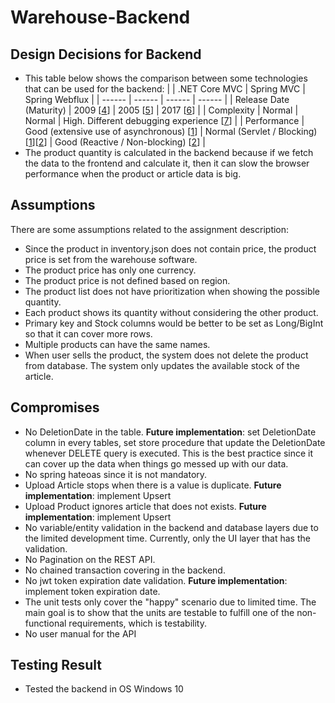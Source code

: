 # Warehouse-Backend

## Design Decisions for Backend
- This table below shows the comparison between some technologies that can be used for the backend:
  |  | .NET Core MVC | Spring MVC | Spring Webflux |
  | ------ | ------ | ------ | ------ |
  | Release Date (Maturity) | 2009 [[4][4]] | 2005 [[5][5]] | 2017 [[6][6]] |
  | Complexity | Normal | Normal | High. Different debugging experience [[7][7]] |
  | Performance | Good (extensive use of asynchronous) [[1][1]] | Normal (Servlet / Blocking) [[1][1]][[2][2]] | Good (Reactive / Non-blocking) [[2][2]] |
- The product quantity is calculated in the backend because if we fetch the data to the frontend and calculate it, then it can slow the browser performance when the product or article data is big.


## Assumptions
There are some assumptions related to the assignment description:
- Since the product in inventory.json does not contain price, the product price is set from the warehouse software.
- The product price has only one currency.
- The product price is not defined based on region.
- The product list does not have prioritization when showing the possible quantity.
- Each product shows its quantity without considering the other product.
- Primary key and Stock columns would be better to be set as Long/BigInt so that it can cover more rows.
- Multiple products can have the same names.
- When user sells the product, the system does not delete the product from database. The system only updates the available stock of the article.

## Compromises
- No DeletionDate in the table. **Future implementation**: set DeletionDate column in every tables, set store procedure that update the DeletionDate whenever DELETE query is executed. This is the best practice since it can cover up the data when things go messed up with our data.
- No spring hateoas since it is not mandatory.
- Upload Article stops when there is a value is duplicate. **Future implementation**: implement Upsert
- Upload Product ignores article that does not exists. **Future implementation**: implement Upsert
- No variable/entity validation in the backend and database layers due to the limited development time. Currently, only the UI layer that has the validation.
- No Pagination on the REST API.
- No chained transaction covering in the backend.
- No jwt token expiration date validation. **Future implementation**: implement token expiration date.
- The unit tests only cover the "happy" scenario due to limited time. The main goal is to show that the units are testable to fulfill one of the non-functional requirements, which is testability.
- No user manual for the API

## Testing Result
- Tested the backend in OS Windows 10

[1]: https://www.techempower.com/benchmarks/#section=data-r17&hw=ph&test=fortune
[2]: https://www.programmersought.com/article/76251137603/
[3]: https://techradar.ingka.com/
[4]: https://www.tutorialsteacher.com/mvc/asp.net-mvc-version-history
[5]: https://mvnrepository.com/artifact/org.springframework/spring-webmvc
[6]: https://mvnrepository.com/artifact/org.springframework/spring-webflux
[7]: https://itembase.com/resources/blog/tech/spring-boot-2-spring-webflux
